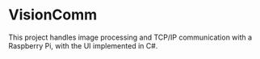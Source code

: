 # VisionComm

This project handles image processing and TCP/IP communication with a Raspberry Pi, with the UI implemented in C#.
